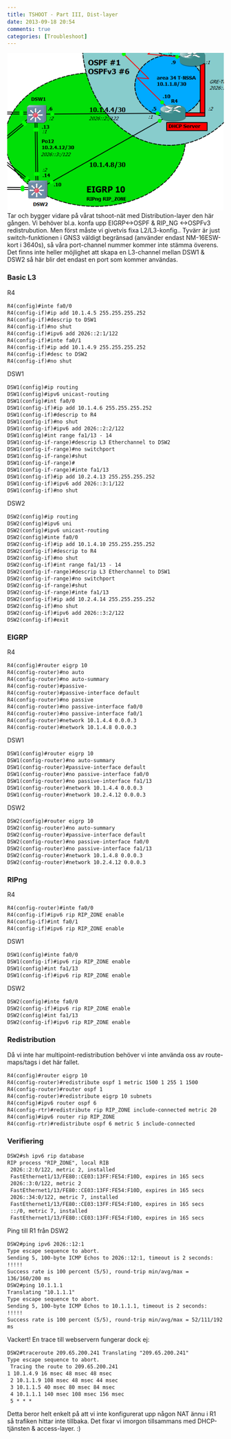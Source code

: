 ```yaml
---
title: TSHOOT - Part III, Dist-layer
date: 2013-09-18 20:54
comments: true
categories: [Troubleshoot]
---
```

![tshoot-distlayer](/assets/images/2013/09/tshoot-distlayer.png)
Tar och bygger vidare på vårat tshoot-nät med Distribution-layer den här gången. Vi behöver bl.a. konfa upp EIGRP<->OSPF & RIP_NG <->OSPFv3 redistrubution. Men först måste vi givetvis fixa L2/L3-konfig.. Tyvärr är just switch-funktionen i GNS3 väldigt begränsad (använder endast NM-16ESW-kort i 3640s), så våra port-channel nummer kommer inte stämma överens. Det finns inte heller möjlighet att skapa en L3-channel mellan DSW1 & DSW2 så här blir det endast en port som kommer användas.

### Basic L3

R4

```
R4(config)#inte fa0/0
R4(config-if)#ip add 10.1.4.5 255.255.255.252
R4(config-if)#descrip to DSW1
R4(config-if)#no shut
R4(config-if)#ipv6 add 2026::2:1/122
R4(config-if)#inte fa0/1
R4(config-if)#ip add 10.1.4.9 255.255.255.252
R4(config-if)#desc to DSW2
R4(config-if)#no shut
```
DSW1
```
DSW1(config)#ip routing
DSW1(config)#ipv6 unicast-routing
DSW1(config)#int fa0/0
DSW1(config-if)#ip add 10.1.4.6 255.255.255.252
DSW1(config-if)#descrip to R4
DSW1(config-if)#no shut
DSW1(config-if)#ipv6 add 2026::2:2/122
DSW1(config)#int range fa1/13 - 14
DSW1(config-if-range)#descrip L3 Etherchannel to DSW2
DSW1(config-if-range)#no switchport
DSW1(config-if-range)#shut
DSW1(config-if-range)#
DSW1(config-if-range)#inte fa1/13
DSW1(config-if)#ip add 10.2.4.13 255.255.255.252
DSW1(config-if)#ipv6 add 2026::3:1/122
DSW1(config-if)#no shut
```
DSW2
```
DSW2(config)#ip routing
DSW2(config)#ipv6 uni
DSW2(config)#ipv6 unicast-routing
DSW2(config)#inte fa0/0
DSW2(config-if)#ip add 10.1.4.10 255.255.255.252
DSW2(config-if)#descrip to R4
DSW2(config-if)#no shut
DSW2(config-if)#int range fa1/13 - 14
DSW2(config-if-range)#descrip L3 Etherchannel to DSW1
DSW2(config-if-range)#no switchport
DSW2(config-if-range)#shut
DSW2(config-if-range)#inte fa1/13
DSW2(config-if)#ip add 10.2.4.14 255.255.255.252
DSW2(config-if)#no shut
DSW2(config-if)#ipv6 add 2026::3:2/122
DSW2(config-if)#exit
```
### EIGRP

R4
```
R4(config)#router eigrp 10
R4(config-router)#no auto
R4(config-router)#no auto-summary
R4(config-router)#passive-
R4(config-router)#passive-interface default
R4(config-router)#no passive
R4(config-router)#no passive-interface fa0/0
R4(config-router)#no passive-interface fa0/1
R4(config-router)#network 10.1.4.4 0.0.0.3
R4(config-router)#network 10.1.4.8 0.0.0.3
```
DSW1
```
DSW1(config)#router eigrp 10
DSW1(config-router)#no auto-summary
DSW1(config-router)#passive-interface default
DSW1(config-router)#no passive-interface fa0/0
DSW1(config-router)#no passive-interface fa1/13
DSW1(config-router)#network 10.1.4.4 0.0.0.3
DSW1(config-router)#network 10.2.4.12 0.0.0.3
```
DSW2
```
DSW2(config)#router eigrp 10
DSW2(config-router)#no auto-summary
DSW2(config-router)#passive-interface default
DSW2(config-router)#no passive-interface fa0/0
DSW2(config-router)#no passive-interface fa1/13
DSW2(config-router)#network 10.1.4.8 0.0.0.3
DSW2(config-router)#network 10.2.4.12 0.0.0.3
```
### RIPng

R4
```
R4(config-router)#inte fa0/0
R4(config-if)#ipv6 rip RIP_ZONE enable
R4(config-if)#int fa0/1
R4(config-if)#ipv6 rip RIP_ZONE enable
```
DSW1
```
DSW1(config)#inte fa0/0
DSW1(config-if)#ipv6 rip RIP_ZONE enable
DSW1(config)#int fa1/13
DSW1(config-if)#ipv6 rip RIP_ZONE enable
```
DSW2
```
DSW2(config)#inte fa0/0
DSW2(config-if)#ipv6 rip RIP_ZONE enable
DSW2(config)#int fa1/13
DSW2(config-if)#ipv6 rip RIP_ZONE enable
```
### Redistribution

Då vi inte har multipoint-redistribution behöver vi inte använda oss av route-maps/tags i det här fallet.
```
R4(config)#router eigrp 10
R4(config-router)#redistribute ospf 1 metric 1500 1 255 1 1500
R4(config-router)#router ospf 1
R4(config-router)#redistribute eigrp 10 subnets
R4(config)#ipv6 router ospf 6
R4(config-rtr)#redistribute rip RIP_ZONE include-connected metric 20
R4(config)#ipv6 router rip RIP_ZONE
R4(config-rtr)#redistribute ospf 6 metric 5 include-connected
```
### Verifiering
```
DSW2#sh ipv6 rip database
RIP process "RIP_ZONE", local RIB
 2026::2:0/122, metric 2, installed
 FastEthernet1/13/FE80::CE03:13FF:FE54:F10D, expires in 165 secs
 2026::3:0/122, metric 2
 FastEthernet1/13/FE80::CE03:13FF:FE54:F10D, expires in 165 secs
 2026::34:0/122, metric 7, installed
 FastEthernet1/13/FE80::CE03:13FF:FE54:F10D, expires in 165 secs
 ::/0, metric 7, installed
 FastEthernet1/13/FE80::CE03:13FF:FE54:F10D, expires in 165 secs
```
Ping till R1 från DSW2
```
DSW2#ping ipv6 2026::12:1
Type escape sequence to abort.
Sending 5, 100-byte ICMP Echos to 2026::12:1, timeout is 2 seconds:
!!!!!
Success rate is 100 percent (5/5), round-trip min/avg/max = 136/160/200 ms
DSW2#ping 10.1.1.1
Translating "10.1.1.1"
Type escape sequence to abort.
Sending 5, 100-byte ICMP Echos to 10.1.1.1, timeout is 2 seconds:
!!!!!
Success rate is 100 percent (5/5), round-trip min/avg/max = 52/111/192 ms
```
Vackert! En trace till webservern fungerar dock ej:
```
DSW2#traceroute 209.65.200.241 Translating "209.65.200.241"
Type escape sequence to abort.
 Tracing the route to 209.65.200.241
1 10.1.4.9 16 msec 48 msec 48 msec
 2 10.1.1.9 108 msec 48 msec 44 msec
 3 10.1.1.5 40 msec 80 msec 84 msec
 4 10.1.1.1 140 msec 108 msec 156 msec
 5 * * *
```
Detta beror helt enkelt på att vi inte konfigurerat upp någon NAT ännu i R1 så trafiken hittar inte tillbaka. Det fixar vi imorgon tillsammans med DHCP-tjänsten & access-layer. :)
